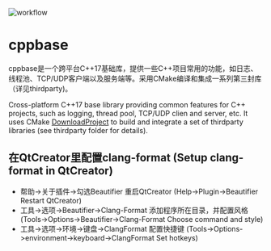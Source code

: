 ![workflow](https://github.com/o-netusa/cppbase/actions/workflows/cmake.yml/badge.svg)

# cppbase
cppbase是一个跨平台C++17基础库，提供一些C++项目常用的功能，如日志、线程池、TCP/UDP客户端以及服务端等。采用CMake编译和集成一系列第三封库（详见thirdparty)。

Cross-platform C++17 base library providing common features for C++ projects, such as logging, thread pool, TCP/UDP clien and server, etc. It uses CMake [DownloadProject](https://github.com/Crascit/DownloadProject) to build and integrate a set of thirdparty libraries (see thirdparty folder for details).

## 在QtCreator里配置clang-format (Setup clang-format in QtCreator)
* 帮助->关于插件->勾选Beautifier 重启QtCreator (Help->Plugin->Beautifier Restart QtCreator)
* 工具->选项->Beautifier->Clang-Format 添加程序所在目录，并配置风格 (Tools->Options->Beautifier->Clang-Format Choose command and style)
* 工具->选项->环境->键盘->ClangFormat 配置快捷键 (Tools->Options->environment->keyboard->ClangFormat Set hotkeys)
